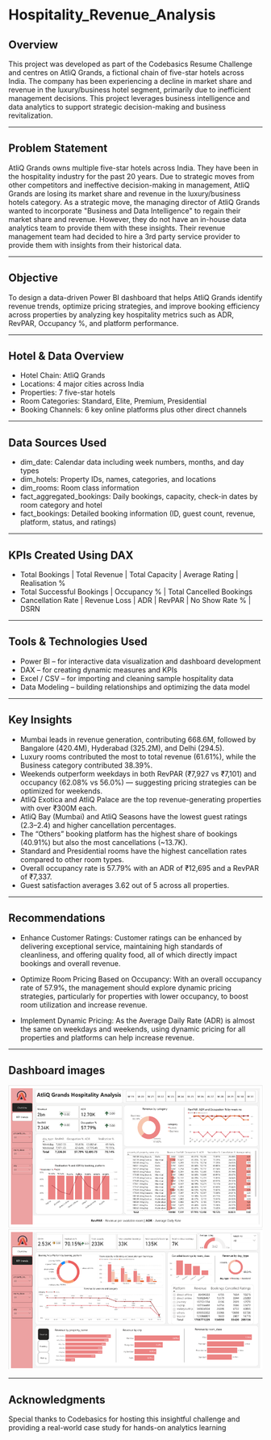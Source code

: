 # Hospitality_Revenue_Analysis

## Overview
This project was developed as part of the Codebasics Resume Challenge and centres on AtliQ Grands, a fictional chain of five-star hotels across India. The company has been experiencing a decline in market share and revenue in the luxury/business hotel segment, primarily due to inefficient management decisions. This project leverages business intelligence and data analytics to support strategic decision-making and business revitalization.

---
## Problem Statement
AtliQ Grands owns multiple five-star hotels across India. They have been in the hospitality industry for the past 20 years. Due to strategic moves from other competitors and ineffective decision-making in management, AtliQ Grands are losing its market share and revenue in the luxury/business hotels category. As a strategic move, the managing director of AtliQ Grands wanted to incorporate "Business and Data Intelligence" to regain their market share and revenue. However, they do not have an in-house data analytics team to provide them with these insights.
Their revenue management team had decided to hire a 3rd party service provider to provide them with insights from their historical data.

---
## Objective 
To design a data-driven Power BI dashboard that helps AtliQ Grands identify revenue trends, optimize pricing strategies, and improve booking efficiency across properties by analyzing key hospitality metrics such as ADR, RevPAR, Occupancy %, and platform performance.

---
## Hotel & Data Overview
- Hotel Chain: AtliQ Grands
- Locations: 4 major cities across India
- Properties: 7 five-star hotels
- Room Categories: Standard, Elite, Premium, Presidential
- Booking Channels: 6 key online platforms plus other direct channels

---

## Data Sources Used
- dim_date: Calendar data including week numbers, months, and day types
- dim_hotels: Property IDs, names, categories, and locations
- dim_rooms: Room class information
- fact_aggregated_bookings: Daily bookings, capacity, check-in dates by room category and hotel
- fact_bookings: Detailed booking information (ID, guest count, revenue, platform, status, and ratings)

--- 
## KPIs Created Using DAX
- Total Bookings | Total Revenue | Total Capacity | Average Rating | Realisation %
- Total Successful Bookings | Occupancy % | Total Cancelled Bookings
- Cancellation Rate | Revenue Loss | ADR | RevPAR | No Show Rate % | DSRN 

--- 
## Tools & Technologies Used
- Power BI – for interactive data visualization and dashboard development
- DAX – for creating dynamic measures and KPIs
- Excel / CSV – for importing and cleaning sample hospitality data
- Data Modeling – building relationships and optimizing the data model

---
## Key Insights
- Mumbai leads in revenue generation, contributing 668.6M, followed by Bangalore (420.4M), Hyderabad (325.2M), and Delhi (294.5).
- Luxury rooms contributed the most to total revenue (61.61%), while the Business category contributed 38.39%.
- Weekends outperform weekdays in both RevPAR (₹7,927 vs ₹7,101) and occupancy (62.08% vs 56.0%) — suggesting pricing strategies can be optimized for weekends.
- AtliQ Exotica and AtliQ Palace are the top revenue-generating properties with over ₹300M each.
- AtliQ Bay (Mumbai) and AtliQ Seasons have the lowest guest ratings (2.3–2.4) and higher cancellation percentages.
- The “Others” booking platform has the highest share of bookings (40.91%) but also the most cancellations (~13.7K).
- Standard and Presidential rooms have the highest cancellation rates compared to other room types.
- Overall occupancy rate is 57.79% with an ADR of ₹12,695 and a RevPAR of ₹7,337.
- Guest satisfaction averages 3.62 out of 5 across all properties.

---
## Recommendations
- Enhance Customer Ratings:
Customer ratings can be enhanced by delivering exceptional service, maintaining high standards of cleanliness, and offering quality food, all of which directly impact bookings and overall revenue.

- Optimize Room Pricing Based on Occupancy:
With an overall occupancy rate of 57.9%, the management should explore dynamic pricing strategies, particularly for properties with lower occupancy, to boost room utilization and increase revenue.

- Implement Dynamic Pricing:
As the Average Daily Rate (ADR) is almost the same on weekdays and weekends, using dynamic pricing for all properties and platforms can help increase revenue.

---

## Dashboard images

![img1](Images/img1.png)
![img1](Images/img2.png)

---
## Acknowledgments
Special thanks to Codebasics for hosting this insightful challenge and providing a real-world case study for hands-on analytics learning
